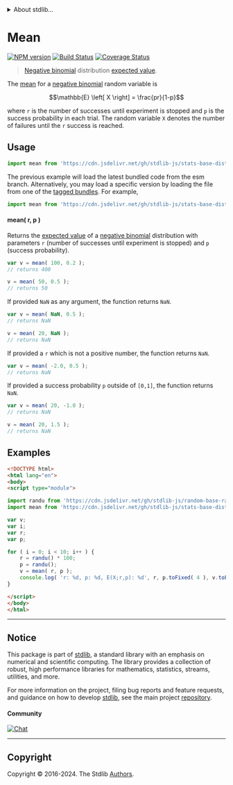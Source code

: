 <!--

@license Apache-2.0

Copyright (c) 2018 The Stdlib Authors.

Licensed under the Apache License, Version 2.0 (the "License");
you may not use this file except in compliance with the License.
You may obtain a copy of the License at

   http://www.apache.org/licenses/LICENSE-2.0

Unless required by applicable law or agreed to in writing, software
distributed under the License is distributed on an "AS IS" BASIS,
WITHOUT WARRANTIES OR CONDITIONS OF ANY KIND, either express or implied.
See the License for the specific language governing permissions and
limitations under the License.

-->


<details>
  <summary>
    About stdlib...
  </summary>
  <p>We believe in a future in which the web is a preferred environment for numerical computation. To help realize this future, we've built stdlib. stdlib is a standard library, with an emphasis on numerical and scientific computation, written in JavaScript (and C) for execution in browsers and in Node.js.</p>
  <p>The library is fully decomposable, being architected in such a way that you can swap out and mix and match APIs and functionality to cater to your exact preferences and use cases.</p>
  <p>When you use stdlib, you can be absolutely certain that you are using the most thorough, rigorous, well-written, studied, documented, tested, measured, and high-quality code out there.</p>
  <p>To join us in bringing numerical computing to the web, get started by checking us out on <a href="https://github.com/stdlib-js/stdlib">GitHub</a>, and please consider <a href="https://opencollective.com/stdlib">financially supporting stdlib</a>. We greatly appreciate your continued support!</p>
</details>

# Mean

[![NPM version][npm-image]][npm-url] [![Build Status][test-image]][test-url] [![Coverage Status][coverage-image]][coverage-url] <!-- [![dependencies][dependencies-image]][dependencies-url] -->

> [Negative binomial][negative-binomial-distribution] distribution [expected value][expected-value].

<!-- Section to include introductory text. Make sure to keep an empty line after the intro `section` element and another before the `/section` close. -->

<section class="intro">

The [mean][expected-value] for a [negative binomial][negative-binomial-distribution] random variable is

<!-- <equation class="equation" label="eq:negative_binomial_mean" align="center" raw="\mathbb{E} \left[ X \right] = \frac{pr}{1-p}" alt="Mean for a negative binomial distribution."> -->

```math
\mathbb{E} \left[ X \right] = \frac{pr}{1-p}
```

<!-- <div class="equation" align="center" data-raw-text="\mathbb{E} \left[ X \right] = \frac{pr}{1-p}" data-equation="eq:negative_binomial_mean">
    <img src="https://cdn.jsdelivr.net/gh/stdlib-js/stdlib@51534079fef45e990850102147e8945fb023d1d0/lib/node_modules/@stdlib/stats/base/dists/negative-binomial/mean/docs/img/equation_negative_binomial_mean.svg" alt="Mean for a negative binomial distribution.">
    <br>
</div> -->

<!-- </equation> -->

where `r` is the number of successes until experiment is stopped and `p` is the success probability in each trial. The random variable `X` denotes the number of failures until the `r` success is reached. 

</section>

<!-- /.intro -->

<!-- Package usage documentation. -->



<section class="usage">

## Usage

```javascript
import mean from 'https://cdn.jsdelivr.net/gh/stdlib-js/stats-base-dists-negative-binomial-mean@esm/index.mjs';
```
The previous example will load the latest bundled code from the esm branch. Alternatively, you may load a specific version by loading the file from one of the [tagged bundles](https://github.com/stdlib-js/stats-base-dists-negative-binomial-mean/tags). For example,

```javascript
import mean from 'https://cdn.jsdelivr.net/gh/stdlib-js/stats-base-dists-negative-binomial-mean@v0.2.1-esm/index.mjs';
```

#### mean( r, p )

Returns the [expected value][expected-value] of a [negative binomial][negative-binomial-distribution] distribution with parameters `r` (number of successes until experiment is stopped) and `p` (success probability).

```javascript
var v = mean( 100, 0.2 );
// returns 400

v = mean( 50, 0.5 );
// returns 50
```

If provided `NaN` as any argument, the function returns `NaN`.

```javascript
var v = mean( NaN, 0.5 );
// returns NaN

v = mean( 20, NaN );
// returns NaN
```

If provided a `r` which is not a positive number, the function returns `NaN`.

```javascript
var v = mean( -2.0, 0.5 );
// returns NaN
```

If provided a success probability `p` outside of `[0,1]`, the function returns `NaN`.

```javascript
var v = mean( 20, -1.0 );
// returns NaN

v = mean( 20, 1.5 );
// returns NaN
```

</section>

<!-- /.usage -->

<!-- Package usage notes. Make sure to keep an empty line after the `section` element and another before the `/section` close. -->

<section class="notes">

</section>

<!-- /.notes -->

<!-- Package usage examples. -->

<section class="examples">

## Examples

<!-- eslint no-undef: "error" -->

```html
<!DOCTYPE html>
<html lang="en">
<body>
<script type="module">

import randu from 'https://cdn.jsdelivr.net/gh/stdlib-js/random-base-randu@esm/index.mjs';
import mean from 'https://cdn.jsdelivr.net/gh/stdlib-js/stats-base-dists-negative-binomial-mean@esm/index.mjs';

var v;
var i;
var r;
var p;

for ( i = 0; i < 10; i++ ) {
    r = randu() * 100;
    p = randu();
    v = mean( r, p );
    console.log( 'r: %d, p: %d, E(X;r,p): %d', r, p.toFixed( 4 ), v.toFixed( 4 ) );
}

</script>
</body>
</html>
```

</section>

<!-- /.examples -->

<!-- Section to include cited references. If references are included, add a horizontal rule *before* the section. Make sure to keep an empty line after the `section` element and another before the `/section` close. -->

<section class="references">

</section>

<!-- /.references -->

<!-- Section for related `stdlib` packages. Do not manually edit this section, as it is automatically populated. -->

<section class="related">

</section>

<!-- /.related -->

<!-- Section for all links. Make sure to keep an empty line after the `section` element and another before the `/section` close. -->


<section class="main-repo" >

* * *

## Notice

This package is part of [stdlib][stdlib], a standard library with an emphasis on numerical and scientific computing. The library provides a collection of robust, high performance libraries for mathematics, statistics, streams, utilities, and more.

For more information on the project, filing bug reports and feature requests, and guidance on how to develop [stdlib][stdlib], see the main project [repository][stdlib].

#### Community

[![Chat][chat-image]][chat-url]

---

## Copyright

Copyright &copy; 2016-2024. The Stdlib [Authors][stdlib-authors].

</section>

<!-- /.stdlib -->

<!-- Section for all links. Make sure to keep an empty line after the `section` element and another before the `/section` close. -->

<section class="links">

[npm-image]: http://img.shields.io/npm/v/@stdlib/stats-base-dists-negative-binomial-mean.svg
[npm-url]: https://npmjs.org/package/@stdlib/stats-base-dists-negative-binomial-mean

[test-image]: https://github.com/stdlib-js/stats-base-dists-negative-binomial-mean/actions/workflows/test.yml/badge.svg?branch=v0.2.1
[test-url]: https://github.com/stdlib-js/stats-base-dists-negative-binomial-mean/actions/workflows/test.yml?query=branch:v0.2.1

[coverage-image]: https://img.shields.io/codecov/c/github/stdlib-js/stats-base-dists-negative-binomial-mean/main.svg
[coverage-url]: https://codecov.io/github/stdlib-js/stats-base-dists-negative-binomial-mean?branch=v0.2.1

<!--

[dependencies-image]: https://img.shields.io/david/stdlib-js/stats-base-dists-negative-binomial-mean.svg
[dependencies-url]: https://david-dm.org/stdlib-js/stats-base-dists-negative-binomial-mean/main

-->

[chat-image]: https://img.shields.io/gitter/room/stdlib-js/stdlib.svg
[chat-url]: https://app.gitter.im/#/room/#stdlib-js_stdlib:gitter.im

[stdlib]: https://github.com/stdlib-js/stdlib

[stdlib-authors]: https://github.com/stdlib-js/stdlib/graphs/contributors

[umd]: https://github.com/umdjs/umd
[es-module]: https://developer.mozilla.org/en-US/docs/Web/JavaScript/Guide/Modules

[deno-url]: https://github.com/stdlib-js/stats-base-dists-negative-binomial-mean/tree/deno
[deno-readme]: https://github.com/stdlib-js/stats-base-dists-negative-binomial-mean/blob/deno/README.md
[umd-url]: https://github.com/stdlib-js/stats-base-dists-negative-binomial-mean/tree/umd
[umd-readme]: https://github.com/stdlib-js/stats-base-dists-negative-binomial-mean/blob/umd/README.md
[esm-url]: https://github.com/stdlib-js/stats-base-dists-negative-binomial-mean/tree/esm
[esm-readme]: https://github.com/stdlib-js/stats-base-dists-negative-binomial-mean/blob/esm/README.md
[branches-url]: https://github.com/stdlib-js/stats-base-dists-negative-binomial-mean/blob/main/branches.md

[negative-binomial-distribution]: https://en.wikipedia.org/wiki/Negative_binomial_distribution

[expected-value]: https://en.wikipedia.org/wiki/Expected_value

</section>

<!-- /.links -->
